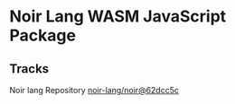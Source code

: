 # Noir Lang WASM JavaScript Package

## Tracks
Noir lang Repository [noir-lang/noir@62dcc5c](https://github.com/noir-lang/noir/tree/62dcc5c287ab386caba6e74314f49aedbefc318c)